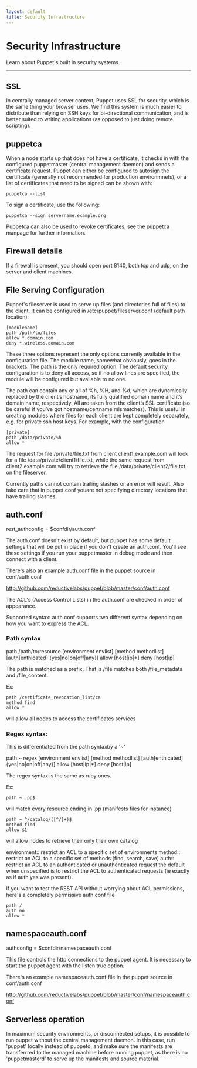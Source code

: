 ```yaml
---
layout: default
title: Security Infrastructure
---
```


Security Infrastructure
=======================

Learn about Puppet's built in security systems.

* * *

SSL
---

In centrally managed server context, Puppet uses SSL for security, which is the same thing your
browser uses.   We find this system is much easier to distribute than relying on SSH keys for
bi-directional communication, and is better suited to writing applications (as opposed to 
just doing remote scripting).

puppetca
--------

When a node starts up that does not have a certificate, it checks in with the configured
puppetmaster (central management daemon) and sends a certificate request.  Puppet can
either be configured to autosign the certificate (generally not recommended for 
production environmnets), or a list of certificates that need to be signed can be 
shown with:

    puppetca --list

To sign a certificate, use the following:

    puppetca --sign servername.example.org

Puppetca can also be used to revoke certificates, see the puppetca manpage for further information.

Firewall details
----------------

If a firewall is present, you should open port 8140, both tcp and udp, on the server and client machines.

File Serving Configuration
--------------------------

Puppet's fileserver is used to serve up files (and directories full of files) to the client. It can be configured in /etc/puppet/fileserver.conf (default path location):

    [modulename]
    path /path/to/files
    allow *.domain.com
    deny *.wireless.domain.com

These three options represent the only options currently available in the configuration file. The module name, somewhat obviously, goes in the brackets. The path is the only required option. The default security configuration is to deny all access, so if no allow lines are specified, the module will be configured but available to no one.

The path can contain any or all of %h, %H, and %d, which are dynamically replaced by the client’s hostname, its fully qualified domain name and it’s domain name, respectively. All are taken from the client’s SSL certificate (so be careful if you’ve got hostname/certname mismatches). This is useful in creating modules where files for each client are kept completely separately, e.g. for private ssh host keys. For example, with the configuration

    [private]
    path /data/private/%h
    allow *

The request for file /private/file.txt from client client1.example.com will look for a file /data/private/client1/file.txt, while the same request from client2.example.com will try to retrieve the file /data/private/client2/file.txt on the fileserver.

Currently paths cannot contain trailing slashes or an error will result. Also take care that in puppet.conf youare not specifying directory locations that have trailing slashes.

auth.conf
---------
rest_authconfig = $confdir/auth.conf

The auth.conf doesn't exist by default, but puppet has some default settings
that will be put in place if you don't create an auth.conf.  You'll see these
settings if you run your puppetmaster in debug mode and then connect with a
client.

There's also an example auth.conf file in the puppet source in conf/auth.conf

http://github.com/reductivelabs/puppet/blob/master/conf/auth.conf

The ACL's (Access Control Lists) in the auth.conf are checked in order of
appearance.

Supported syntax:
auth.conf supports two different syntax depending on how
you want to express the ACL.

### Path syntax

path /path/to/resource
[environment envlist]
[method methodlist]
[auth[enthicated] {yes|no|on|off|any}]
allow [host|ip|*]
deny [host|ip]

The path is matched as a prefix. That is /file matches both /file_metadata and
/file_content.

Ex:

    path /certificate_revocation_list/ca
    method find
    allow *

will allow all nodes to access the certificates services

### Regex syntax:

This is differentiated from the path syntaxby a '~'

path ~ regex
[environment envlist]
[method methodlist]
[auth[enthicated] {yes|no|on|off|any}]
allow [host|ip|*]
deny [host|ip]

The regex syntax is the same as ruby ones.

Ex:

    path ~ .pp$

will match every resource ending in .pp (manifests files for instance)

    path ~ ^/catalog/([^/]+)$
    method find
    allow $1

will allow nodes to retrieve their only their own catalog

environment:: restrict an ACL to a specific set of environments
method:: restrict an ACL to a specific set of methods (find, search, save)
auth:: restrict an ACL to an authenticated or unauthenticated request
the default when unspecified is to restrict the ACL to authenticated requests
(ie exactly as if auth yes was present).

If you want to test the REST API without worrying about ACL permissions, here's
a completely permissive auth.conf file

    path /
    auth no
    allow *

namespaceauth.conf
------------------
authconfig = $confdir/namespaceauth.conf

This file controls the http connections to the puppet agent.  It is necessary
to start the puppet agent with the listen true option.

There's an example namespaceauth.conf file in the puppet source in conf/auth.conf

http://github.com/reductivelabs/puppet/blob/master/conf/namespaceauth.conf

Serverless operation
--------------------

In maximum security environments, or disconnected setups, it is possible to run puppet without the central management daemon.  In this case, run 'puppet' locally instead of puppetd, and make sure the manifests are transferrred to the managed machine before running puppet, as there is no 'puppetmasterd' to serve up the manifests and source material.


